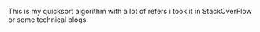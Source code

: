 This is my quicksort algorithm with a lot of refers i took it in StackOverFlow or some technical blogs.